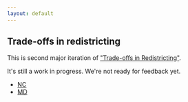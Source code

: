```yaml
---
layout: default
---
```


<h2>Trade-offs in redistricting</h2>

This is second major iteration of ["Trade-offs in Redistricting"](https://alecramsay.github.io/pg/).

It's still a work in progress. 
We're not ready for feedback yet.

<ul>
    <li><a href="{{ site.baseurl }}/states/NC">NC</a></li>
    <li><a href="{{ site.baseurl }}/states/MD">MD</a></li>
    <!-- <li><a href="{{ site.baseurl }}/states/SC">SC</a></li> -->
</ul>